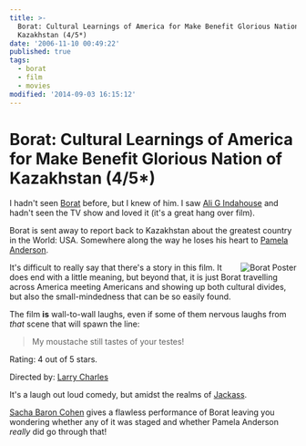 ```yaml
---
title: >-
  Borat: Cultural Learnings of America for Make Benefit Glorious Nation of
  Kazakhstan (4/5*)
date: '2006-11-10 00:49:22'
published: true
tags:
  - borat
  - film
  - movies
modified: '2014-09-03 16:15:12'
---
```

# Borat: Cultural Learnings of America for Make Benefit Glorious Nation of Kazakhstan (4/5*)

I hadn't seen [Borat][borat] before, but I knew of him.  I saw [Ali G Indahouse](http://imdb.com/title/tt0284837/) and hadn't seen the TV show and loved it (it's a great hang over film).

Borat is sent away to report back to Kazakhstan about the greatest country in the World: USA.  Somewhere along the way he loses his heart to [Pamela Anderson](http://imdb.com/name/nm0000097/).

[borat]: http://imdb.com/title/tt0443453/


<!--more-->

<img alt="Borat Poster" style="float: right; padding-left: 20px" src="/images/borat_poster.jpg" />It's difficult to really say that there's a story in this film.  It does end with a little meaning, but beyond that, it is just Borat travelling across America meeting Americans and showing up both cultural divides, but also the small-mindedness that can be so easily found.

The film **is** wall-to-wall laughs, even if some of them nervous laughs from *that* scene that will spawn the line:

> My moustache still tastes of your testes!

Rating: 4 out of 5 stars.

Directed by: [Larry Charles](http://imdb.com/name/nm0153078/)

It's a laugh out loud comedy, but amidst the realms of [Jackass](http://imdb.com/title/tt0322802/).

[Sacha Baron Cohen](http://imdb.com/name/nm0056187/) gives a flawless performance of Borat leaving you wondering whether any of it was staged and whether Pamela Anderson *really* did go through that!
